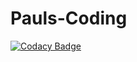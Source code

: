 # Pauls-Coding
[![Codacy Badge](https://api.codacy.com/project/badge/Grade/d7ec7b162fcd4d26aa5bb3e24c9eca98)](https://app.codacy.com/gh/RedGuy12/Pauls-Coding?utm_source=github.com&utm_medium=referral&utm_content=RedGuy12/Pauls-Coding&utm_campaign=Badge_Grade_Settings)